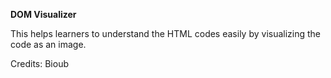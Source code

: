 **DOM Visualizer**

This helps learners to understand the HTML codes easily by visualizing the code as an image.

Credits: Bioub

